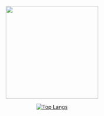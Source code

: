 <div id="header" align="center">
  <img src="https://github.com/user-attachments/assets/72df20a9-4ec2-4c2a-bab8-f7726a130ebd" width="250"/>

  [![Top Langs](https://github-readme-stats.vercel.app/api/top-langs/?username=AmenokeAkira)](https://github.com/anuraghazra/github-readme-stats)
  

</div>
